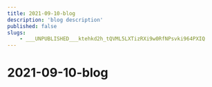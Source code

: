 ```yaml
---
title: 2021-09-10-blog
description: 'blog description'
published: false
slugs:
    - ___UNPUBLISHED___ktehkd2h_tQVML5LXTizRXi9w0RfNPsvki964PXIQ
---
```


# 2021-09-10-blog
